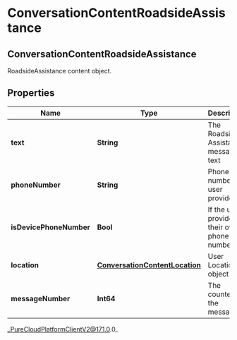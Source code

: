 # ConversationContentRoadsideAssistance

## ConversationContentRoadsideAssistance
RoadsideAssistance content object.

## Properties

|Name | Type | Description | Notes|
|------------ | ------------- | ------------- | -------------|
| **text** | **String** | The Roadside Assistance message text | [optional] |
| **phoneNumber** | **String** | Phone number the user provided | [optional] |
| **isDevicePhoneNumber** | **Bool** | If the user provided their own phone number | [optional] |
| **location** | [**ConversationContentLocation**](ConversationContentLocation) | User Location object | [optional] |
| **messageNumber** | **Int64** | The counter of the message | [optional] |



_PureCloudPlatformClientV2@171.0.0_
